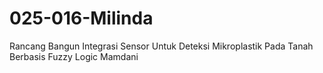 # 025-016-Milinda
Rancang Bangun Integrasi Sensor Untuk Deteksi Mikroplastik Pada Tanah Berbasis Fuzzy Logic Mamdani
